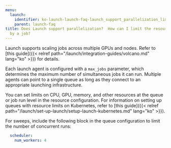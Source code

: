 ```yaml
---
menu:
  launch:
    identifier: ko-launch-launch-faq-launch_support_parallelization_limit_resources_consumed_job
    parent: launch-faq
title: Does Launch support parallelization?  How can I limit the resources consumed
  by a job?
---
```


Launch supports scaling jobs across multiple GPUs and nodes. Refer to [this guide]({{< relref path="/launch/integration-guides/volcano.md" lang="ko" >}}) for details.

Each launch agent is configured with a `max_jobs` parameter, which determines the maximum number of simultaneous jobs it can run. Multiple agents can point to a single queue as long as they connect to an appropriate launching infrastructure.

You can set limits on CPU, GPU, memory, and other resources at the queue or job run level in the resource configuration. For information on setting up queues with resource limits on Kubernetes, refer to [this guide]({{< relref path="/launch/set-up-launch/setup-launch-kubernetes.md" lang="ko" >}}).

For sweeps, include the following block in the queue configuration to limit the number of concurrent runs:

```yaml title="queue config"
  scheduler:
    num_workers: 4
```